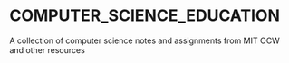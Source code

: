 # COMPUTER_SCIENCE_EDUCATION
A collection of computer science notes and assignments from MIT OCW and other resources
